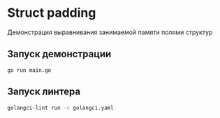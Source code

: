 # Struct padding

Демонстрация выравнивания занимаемой памяти полями структур

## Запуск демонстрации
```
go run main.go
```

## Запуск линтера

```bash
golangci-lint run -c golangci.yaml
```